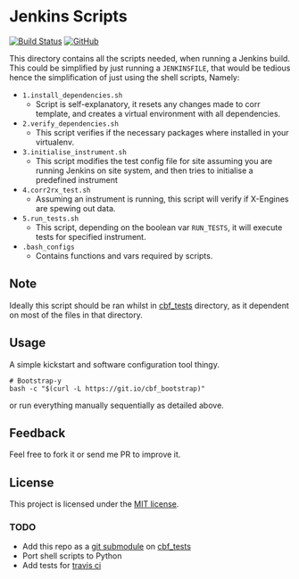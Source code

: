 # Jenkins Scripts

[![Build Status](https://travis-ci.org/ska-sa/cbf-jenkins-scripts.svg?branch=master)](https://travis-ci.org/ska-sa/cbf-jenkins-scripts)
[![GitHub](https://img.shields.io/github/license/ska-sa/cbf-jenkins-scripts.svg)](LICENCE)

This directory contains all the scripts needed, when running a Jenkins build.
This could be simplified by just running a `JENKINSFILE`, that would be tedious hence the simplification of just using the shell scripts, Namely:

* `1.install_dependencies.sh`
    * Script is self-explanatory, it resets any changes made to corr template, and creates a virtual environment with all dependencies.
* `2.verify_dependencies.sh`
    * This script verifies if the necessary packages where installed in your virtualenv.
* `3.initialise_instrument.sh`
    * This script modifies the test config file for site assuming you are running Jenkins on site system, and then tries to initialise a predefined instrument
* `4.corr2rx_test.sh`
    * Assuming an instrument is running, this script will verify if X-Engines are spewing out data.
* `5.run_tests.sh`
    * This script, depending on the boolean var `RUN_TESTS`, it will execute tests for specified instrument.
* `.bash_configs`
    * Contains functions and vars required by scripts.

## Note

Ideally this script should be ran whilst in [cbf_tests](https://github.com/ska-sa/mkat_fpga_tests/tree/devel) directory, as it dependent on most of the files in that directory.

## Usage

A simple kickstart and software configuration tool thingy.

```shell
# Bootstrap-y
bash -c "$(curl -L https://git.io/cbf_bootstrap)"
```

or run everything manually sequentially as detailed above.

## Feedback

Feel free to fork it or send me PR to improve it.

## License

This project is licensed under the [MIT license](LICENSE).

### TODO

* Add this repo as a [git submodule](https://git-scm.com/docs/git-submodule) on [cbf_tests](https://github.com/ska-sa/mkat_fpga_tests/tree/devel)
* Port shell scripts to Python
* Add tests for [travis ci](http://travis-ci.com/)
